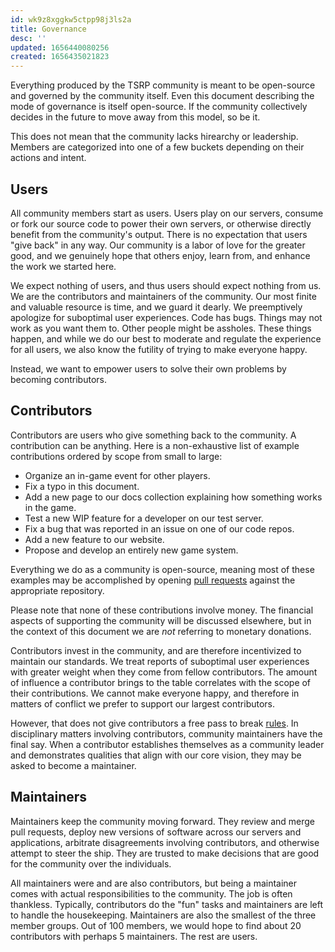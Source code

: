 ```yaml
---
id: wk9z8xggkw5ctpp98j3ls2a
title: Governance
desc: ''
updated: 1656440080256
created: 1656435021823
---
```

Everything produced by the TSRP community is meant to be open-source and governed by the community itself. Even this document describing the mode of governance is itself open-source. If the community collectively decides in the future to move away from this model, so be it.

This does not mean that the community lacks hirearchy or leadership. Members are categorized into one of a few buckets depending on their actions and intent.

## Users
All community members start as users. Users play on our servers, consume or fork our source code to power their own servers, or otherwise directly benefit from the community's output. There is no expectation that users "give back" in any way. Our community is a labor of love for the greater good, and we genuinely hope that others enjoy, learn from, and enhance the work we started here.

We expect nothing of users, and thus users should expect nothing from us. We are the contributors and maintainers of the community. Our most finite and valuable resource is time, and we guard it dearly. We preemptively apologize for suboptimal user experiences. Code has bugs. Things may not work as you want them to. Other people might be assholes. These things happen, and while we do our best to moderate and regulate the experience for all users, we also know the futility of trying to make everyone happy. 

Instead, we want to empower users to solve their own problems by becoming contributors.

## Contributors
Contributors are users who give something back to the community. A contribution can be anything. Here is a non-exhaustive list of example contributions ordered by scope from small to large:
- Organize an in-game event for other players.
- Fix a typo in this document.
- Add a new page to our docs collection explaining how something works in the game.
- Test a new WIP feature for a developer on our test server.
- Fix a bug that was reported in an issue on one of our code repos.
- Add a new feature to our website.
- Propose and develop an entirely new game system.

Everything we do as a community is open-source, meaning most of these examples may be accomplished by opening [pull requests](https://docs.github.com/en/pull-requests/collaborating-with-pull-requests/proposing-changes-to-your-work-with-pull-requests/about-pull-requests) against the appropriate repository.

Please note that none of these contributions involve money. The financial aspects of supporting the community will be discussed elsewhere, but in the context of this document we are _not_ referring to monetary donations. 

Contributors invest in the community, and are therefore incentivized to maintain our standards. We treat reports of suboptimal user experiences with greater weight when they come from fellow contributors. The amount of influence a contributor brings to the table correlates with the scope of their contributions. We cannot make everyone happy, and therefore in matters of conflict we prefer to support our largest contributors.

However, that does not give contributors a free pass to break [rules](rules). In disciplinary matters involving contributors, community maintainers have the final say. When a contributor establishes themselves as a community leader and demonstrates qualities that align with our core vision, they may be asked to become a maintainer.

## Maintainers
Maintainers keep the community moving forward. They review and merge pull requests, deploy new versions of software across our servers and applications, arbitrate disagreements involving contributors, and otherwise attempt to steer the ship. They are trusted to make decisions that are good for the community over the individuals.

All maintainers were and are also contributors, but being a maintainer comes with actual responsibilities to the community. The job is often thankless. Typically, contributors do the "fun" tasks and maintainers are left to handle the housekeeping. Maintainers are also the smallest of the three member groups. Out of 100 members, we would hope to find about 20 contributors with perhaps 5 maintainers. The rest are users.
